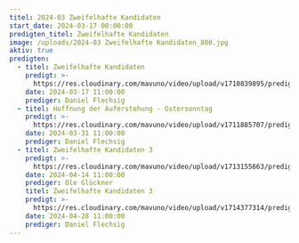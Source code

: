 ```yaml
---
titel: 2024-03 Zweifelhafte Kandidaten
start_date: 2024-03-17 00:00:00
predigten_titel: Zweifelhafte Kandidaten
image: /uploads/2024-03 Zweifelhafte Kandidaten_800.jpg
aktiv: true
predigten:
  - titel: Zweifelhafte Kandidaten
    predigt: >-
      https://res.cloudinary.com/mavuno/video/upload/v1710839895/predigten/2024-03%20Zweifelhafte%20Kandidaten/2024-03-17_GoDi_Mavuno_Berlin_-_Zweifelhafte_Kandidaten_1.mp3      
    date: 2024-03-17 11:00:00
    prediger: Daniel Flechsig
  - titel: Hoffnung der Auferstehung - Ostersonntag
    predigt: >-
      https://res.cloudinary.com/mavuno/video/upload/v1711885707/predigten/2024-03%20Zweifelhafte%20Kandidaten/2024-03-31_GoDi_Mavuno_Berlin.mp3      
    date: 2024-03-31 11:00:00
    prediger: Daniel Flechsig
  - titel: Zweifelhafte Kandidaten 3
    predigt: >-
      https://res.cloudinary.com/mavuno/video/upload/v1713155663/predigten/2024-03%20Zweifelhafte%20Kandidaten/2024-04-14_GoDi_Mavuno_Berlin.mp3      
    date: 2024-04-14 11:00:00
    prediger: Ole Glöckner
    titel: Zweifelhafte Kandidaten 3
    predigt: >-
      https://res.cloudinary.com/mavuno/video/upload/v1714377314/predigten/2024-03%20Zweifelhafte%20Kandidaten/2024-04-28_GoDi_Mavuno_Berlin.mp3      
    date: 2024-04-28 11:00:00
    prediger: Daniel Flechsig
---
```

